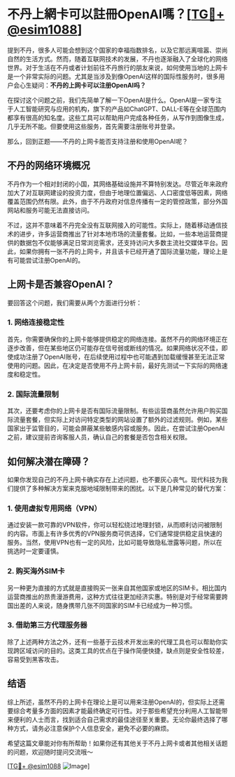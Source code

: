 # 不丹上網卡可以註冊OpenAI嗎？[[TG💪+ @esim1088](https://t.me/s/esim1088)]

提到不丹，很多人可能会想到这个国家的幸福指数排名，以及它那远离喧嚣、崇尚自然的生活方式。然而，随着互联网技术的发展，不丹也逐渐融入了全球化的网络世界。对于生活在不丹或者计划前往不丹旅行的朋友来说，如何使用当地的上网卡是一个非常实际的问题。尤其是当涉及到像OpenAI这样的国际性服务时，很多用户会心生疑问：**不丹的上网卡可以注册OpenAI吗？**

在探讨这个问题之前，我们先简单了解一下OpenAI是什么。OpenAI是一家专注于人工智能研究与应用的机构，旗下的产品如ChatGPT、DALL-E等在全球范围内都享有很高的知名度。这些工具可以帮助用户完成各种任务，从写作到图像生成，几乎无所不能。但要使用这些服务，首先需要注册账号并登录。

那么，回到正题——不丹的上网卡能否支持注册和使用OpenAI呢？

## 不丹的网络环境概况

不丹作为一个相对封闭的小国，其网络基础设施并不算特别发达。尽管近年来政府加大了对互联网建设的投资力度，但由于地理位置偏远、人口密度低等因素，网络覆盖范围仍然有限。此外，由于不丹政府对信息传播有一定的管控政策，部分外国网站和服务可能无法直接访问。

不过，这并不意味着不丹完全没有互联网接入的可能性。实际上，随着移动通信技术的进步，许多运营商推出了针对本地市场的流量套餐。比如，一些本地运营商提供的数据包不仅能够满足日常浏览需求，还支持访问大多数主流社交媒体平台。因此，如果你拥有一张不丹的上网卡，并且该卡已经开通了国际流量功能，理论上是有可能尝试注册OpenAI的。

## 上网卡是否兼容OpenAI？

要回答这个问题，我们需要从两个方面进行分析：

### 1. 网络连接稳定性

首先，你需要确保你的上网卡能够提供稳定的网络连接。虽然不丹的网络环境正在逐步改善，但在某些地区仍可能存在信号弱或断线的情况。如果网络状况不佳，即使成功注册了OpenAI账号，在后续使用过程中也可能遇到加载缓慢甚至无法正常使用的问题。因此，在决定是否使用不丹上网卡前，最好先测试一下实际的网络速度和稳定性。

### 2. 国际流量限制

其次，还要考虑你的上网卡是否有国际流量限制。有些运营商虽然允许用户购买国际流量套餐，但实际上对访问特定类型的网站设置了额外的过滤规则。例如，某些国家出于监管目的，可能会屏蔽某些敏感内容或服务。因此，在尝试注册OpenAI之前，建议提前咨询客服人员，确认自己的套餐是否包含相关权限。

## 如何解决潜在障碍？

如果你发现自己的不丹上网卡确实存在上述问题，也不要灰心丧气。现代科技为我们提供了多种解决方案来克服地域限制带来的困扰。以下是几种常见的替代方案：

### 1. 使用虚拟专用网络（VPN）

通过安装一款可靠的VPN软件，你可以轻松绕过地理封锁，从而顺利访问被限制的内容。市面上有许多优秀的VPN服务商可供选择，它们通常提供稳定且快速的服务。当然，使用VPN也有一定的风险，比如可能导致隐私泄露等问题，所以在挑选时一定要谨慎。

### 2. 购买海外SIM卡

另一种更为直接的方式就是直接购买一张来自其他国家或地区的SIM卡。相比国内运营商推出的昂贵漫游费用，这种方式往往更加经济实惠。特别是对于经常需要跨国出差的人来说，随身携带几张不同国家的SIM卡已经成为一种习惯。

### 3. 借助第三方代理服务器

除了上述两种方法之外，还有一些基于云技术开发出来的代理工具也可以帮助你实现跨区域访问的目的。这类工具的优点在于操作简便快捷，缺点则是安全性较差，容易受到黑客攻击。

## 结语

综上所述，虽然不丹的上网卡在理论上是可以用来注册OpenAI的，但实际上还需要综合考量多方面的因素才能最终确定可行性。对于那些希望充分利用人工智能带来便利的人士而言，找到适合自己需求的最佳途径至关重要。无论你最终选择了哪种方式，请务必注意保护个人信息安全，避免不必要的麻烦。

希望这篇文章能对你有所帮助！如果你还有其他关于不丹上网卡或者其他相关话题的问题，欢迎随时提问交流哦～ 

[[TG💪+ @esim1088](https://t.me/s/esim1088) ![Image](https://i.postimg.cc/4NQfJmqS/Snipaste-2025-05-13-00-14-12.png)]